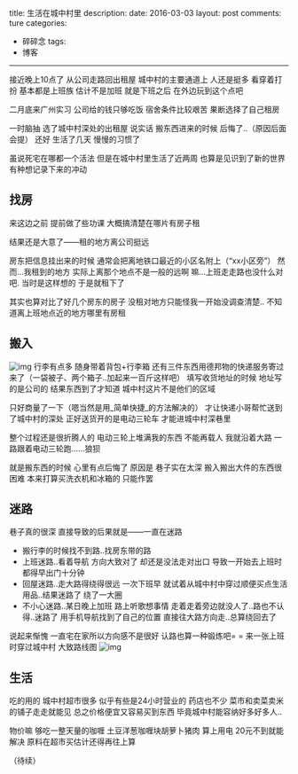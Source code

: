 title: 生活在城中村里
description: 
date: 2016-03-03
layout: post
comments: ture
categories:
- 碎碎念
tags: 
- 博客
---

接近晚上10点了 从公司走路回出租屋
城中村的主要通道上 人还是挺多
看穿着打扮 基本都是上班族
估计不是加班 就是下班之后 在外边玩到这个点吧

二月底来广州实习
公司给的钱只够吃饭
宿舍条件比较艰苦
果断选择了自己租房

一时脑抽
选了城中村深处的出租屋
说实话 搬东西进来的时候 后悔了..（原因后面会提）
还好 生活了几天 慢慢的习惯了

虽说死宅在哪都一个活法
但是在城中村里生活了近两周
也算是见识到了新的世界
有种想记录下来的冲动

## 找房
来这边之前 提前做了些功课
大概搞清楚在哪片有房子租

结果还是大意了——租的地方离公司挺远

房东把信息挂出来的时候 
通常会把离地铁口最近的小区名附上（“xx小区旁”）
然而...我租到的地方 实际上离那个地点不是一般的远啊
嘛...上班走走路也没什么对吧.
当时是这样想的 于是就租下了

其实也算对比了好几个房东的房子 
没租对地方只能怪我一开始没调查清楚..
不知道离上班地点近的地方哪里有房租 

## 搬入
![img](/i/me_life_in_urban_village/01.jpg)
行李有点多
随身带着背包+行李箱
还有三件东西用德邦物的快递服务寄过来了（一袋被子、两个箱子..加起来一百斤这样吧）
填写收货地址的时候 地址写的是公司的 
结果东西到了才知道 城中村这片不是他们的区域

只好商量了一下（嗯当然是用_简单快捷_的方法解决的）
才让快递小哥帮忙送到了城中村的深处
正好送货开的是电动三轮车 才能进城中村深巷里

整个过程还是很折腾人的
电动三轮上堆满我的东西 不能再载人
我就沿着大路 一路跟着电动三轮跑......狼狈

就是搬东西的时候 心里有点后悔了
原因是 巷子实在太深
搬入搬出大件的东西很困难
本来打算买洗衣机和冰箱的 只能作罢

## 迷路
巷子真的很深 直接导致的后果就是——一直在迷路
* 搬行李的时候找不到路..找房东带的路
* 上班迷路..看着导航 方向大致对了 却还是没法走对出口 导致一开始去上班时都得早出门十分钟
* 回屋迷路..走大路得绕得很远 一次下班早 就试着从城中村中穿过顺便买点生活用品..结果迷路了 绕了一大圈
* 不小心迷路..某日晚上加班 路上听歌想事情 走着走着旁边就没人了..路也不认得..迷路了 用手机导航找到了自己的位置 直接往大路方向走..总算绕回去了

说起来惭愧 一直宅在家所以方向感不是很好 认路也算一种锻炼吧= =
来一张上班时穿过城中村 大致路线图
![img](/i/me_life_in_urban_village/02.jpg)

## 生活
吃的用的 城中村超市很多 似乎有些是24小时营业的 
药店也不少 菜市和卖菜卖米的铺子走走就能见
总之价格便宜又容易买到东西 毕竟城中村能容纳好多好多人..

物价嘛
够吃一整天量的咖喱 土豆洋葱咖喱块胡萝卜猪肉 算上用电 20元不到就能解决
原料在超市买估计还得再往上算

（待续）
